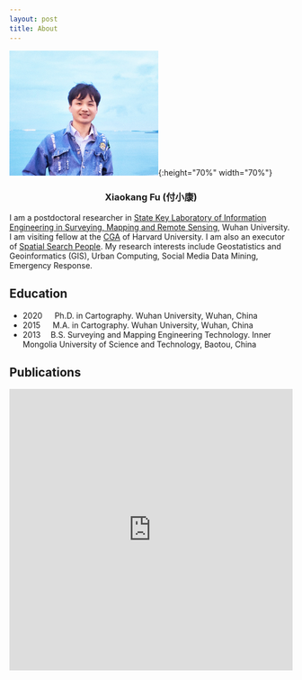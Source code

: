 ```yaml
---
layout: post
title: About
---
```


![](https://raw.githubusercontent.com/wybert/Wybert.github.io/master/images/sea.png){:height="70%" width="70%"}

<div style="text-align: center;"> 
<h3>Xiaokang Fu (付小康)</h3>
    <a href="https://scholar.google.com.hk/citations?user=H9RAbHIAAAAJ"><i class="ai ai-google-scholar ai-2x"></i></a>
      <a href="https://orcid.org/my-orcid?orcid=0000-0002-3396-6720"><i class="ai ai-orcid ai-2x"></i></a>  <a href="https://www.researchgate.net/profile/Xiaokang-Fu"><i class="ai ai-researchgate ai-2x"></i></a>  <a href="https://twitter.com/fxk123"><i class="fa fa-twitter ai-2x"></i></a>  <a href="https://github.com/wybert"><i class="fa fa-github ai-2x"></i></a>  <a href="https://www.linkedin.com/in/xiaokang-fu-258b14a2/"><i class="fa fa-linkedin ai-2x" aria-hidden="true"></i></a>
</div>

I am a postdoctoral researcher in [State Key Laboratory of Information Engineering in Surveying, Mapping and Remote Sensing](http://www.lmars.whu.edu.cn/en/), Wuhan University. I am visiting fellow at the [CGA](https://gis.harvard.edu/) of Harvard University. I am also an executor of <a href="https://luojiassp.github.io/">Spatial Search People</a>. My research interests include Geostatistics and Geoinformatics (GIS), Urban Computing, Social Media Data Mining, Emergency Response.




## Education

- 2020   Ph.D. in Cartography. Wuhan University, Wuhan, China
- 2015   M.A. in Cartography. Wuhan University, Wuhan, China
- 2013  B.S. Surveying and Mapping Engineering Technology. 
Inner Mongolia University of Science and Technology, Baotou, China

## Publications

<!-- put it inside a dive -->
<!-- <div style="width: 100%;"> -->
<!-- <iframe src="https://bibbase.org/show?bib=https%3A%2F%2Fapi.zotero.org%2Fusers%2F3636796%2Fcollections%2FNI6VDPMI%2Fitems%3Fkey%3DctxFP0mdGrv98wIzsoxlydCp%26format%3Dbibtex%26limit%3D100&jsonp=1" width="100%" height="500"></iframe> -->

<iframe src="https://bibbase.org/show?bib=https%3A%2F%2Fbibbase.org%2Fzotero-mypublications%2Fwybert" width="100%" height="500" frameborder="0"></iframe>


<!-- <script src="https://bibbase.org/show?bib=https%3A%2F%2Fapi.zotero.org%2Fusers%2F3636796%2Fcollections%2FNI6VDPMI%2Fitems%3Fkey%3DctxFP0mdGrv98wIzsoxlydCp%26format%3Dbibtex%26limit%3D100&jsonp=1"></script> -->
<!-- </div> -->



<!-- ## 研究项目 -->

<!-- 这个地方可以添加图片么 -->
<!-- 
- **社交媒体数据挖掘与城市污染研究(国家自然科学基金 2013-2015)** 

应用新浪微博这一社交媒体服务，从不同尺度不同角度探测城市污染信息。主要包括：

1. 分别从城市尺度和街区尺度探索微博数据与空气污染的相关关系
2. 以城市为单位的空气质量推测，探索社交媒体在城市空间尺度上对污染信息的推测能力
3. 基于新浪微博数据的城市空间细粒度空气质量趋势面推测
4. 应用微博数据探索城市内部的污染源以及各种污染事件的分布

涉及技术难点：微博数据获取方案设计与实施；微博数据预处理方法；特征设计与提取方案；模型设计与评估；基于WEB的污染地图设计与实现。 -->
<!-- 
主要成果：

1. Wang, Y., **Fu, X.**, Jiang, W., Wang, T., Tsou, M.-H., & Ye, X. (2017). Inferring urban air quality based on social media. Computers, Environment and Urban Systems, 66(Supplement C), 110–116. https://doi.org/10.1016/j.compenvurbsys.2017.07.002(**SSCI JCR一区**)
2. Jiang, W., Wang, Y., Tsou, M.-H., & **Fu, X.** (2015). Using Social Media to Detect Outdoor Air Pollution and Monitor Air Quality Index (AQI): A Geo-Targeted Spatiotemporal Analysis Framework with Sina Weibo (Chinese Twitter). PLOS ONE, 10(10), e0141185. https://doi.org/10.1371/journal.pone.0141185(**SCI 中科院 三区**)
3. 相恒茂, **付小康**, 高浠舰, 杨浚, & 王艳东. (2017). 基于社交媒体的城市污染信息探测. 测绘与空间地理信息, 40(08), 47-49+53.(**中文核心**)
4. 王艳东, 荆彤, 姜伟, 王腾, & **付小康**. (2016). 利用社交媒体数据模拟城市空气质量趋势面. 武汉大学学报·信息科学版, 42(1), 14–20.(**EI**) -->
<!-- 

- **社交媒体数据挖掘与城市内涝应急响应(国家自然科学基金 2015-)**

面向城市内涝探测和动态风险评估的需求，基于社交媒体等多源城市大数据，利用复杂网络、深度学习等多学科方法的特点和优势，解决社交媒体话题关联规则与演化机制、多模态异构特征融合与知识提取等关键科学问题，系统地揭示社交媒体中话题演化和城市内涝过程的关系，实现城市内涝区域的探测、内涝内涝程度的评级，为城市内涝救援、减灾提供支撑。主要包括：

1. 基于共词的社交媒体短文本话题发现与分类方法
2. 动态共词网络话题演化模型
3. 社交媒体数据多模态知识迁移和融合下的城市内涝探测方法 -->


<!--:这里技术难点可以不写的,展示自己的技能应该在另外的部分 -->

<!-- 涉及技术难点：社交媒体短文本主题挖掘方法；社交媒体话题演化分析方法；社交媒体多模态数据融合方法 -->


<!-- 以共词网络和深度迁移学习为基础，针对社交媒体文本短、话题多样的特性，提出社交媒体短文本话题挖掘方法；构建动态的共词网络继而研究话题演化及其与城市内涝灾害的相关关系；提出结合迁移学习融合社交媒体中文本和图片多模态信息进行城市内涝探测的方法。本文以“721北京特大暴雨”洪涝人道主义救援为例，获取北京市带有地理坐标的新浪微博数据，实现基于社交媒体的城市内涝区域探测和内涝程度评估。 -->
<!-- 
主要成果:

1. **Fu, X.**. A Hyper-network Framework to Analyzing Dynamic Situation Awareness. **(Working on the draft)**
2. **Fu, X.**. Waterlogging Severity Assessment Using Multi-Mode Deep Learning Based on Social Media. **(Working on the draft)**
3. **Fu, X.**. A Near Real-time Risk Assessment Method of Waterlogging Points Based on LSTM Network. **(Experiment in progress)**
4. 王艳东, **付小康**, & 李萌萌. (2018). 一种基于共词网络的社交媒体数据主题挖掘方法. 武汉大学学报(信息科学版), 43(12), 2287–2294.(**EI**)
5. 王艳东,李萌萌,**付小康**,邵世维,刘辉. (2019). 基于社交媒体共词网络的灾情发展态势探测方法. 武汉大学学报(信息科学版)(Accepted)(**EI**)
6. 刘淑涵, 王艳东, & **付小康**. (2019). 利用卷积神经网络提取微博中的暴雨灾害信息. 地球信息科学学报, 21(07), 1009–1017.(**中文核心**) -->


<!-- 
## 参与研究




- **基于社交网络点评数据的商业设施活力空间点模式分析** 
  
利用大众点评的POI信息和点评信息数据,结合路网约束的方法,研究城市商业设施活力的空
间模式并进行定量分析。主要涉及空间点模式分析方法、路网约束等,主要工作:

1. 负责大众点评数据抓取方案设计与实施
2. 负责路网约束方案实现
3. 参与基于路网约束的梯度提升决策树模型实现

主要成果：

1. Teng Wang, Yandong Wang, Xiaoming Zhao, Xiaokang Fu. Spatial distribution pattern of the customer count and satisfaction of commercial facilities based on social network review data in Beijing, China. Computers, Environment and Urban Systems. 71 (2018) 88–97 (**SSCI JCR一区**)
2. 王腾, 王艳东, 赵晓明, **付小康**, & 蒋波涛. (2018). 顾及道路网约束的商业设施空间点模式分析. 武汉大学学报(信息科学版), 43(11), 1746–1752.(**EI**) -->


<!-- 
- **China Data Lab 科研云共享平台项目**

基于web和虚拟桌面技术,搭建科研人员数据共享平台、软件工具共享平台、模型共享平台、研究案例共享平台,并提供虚拟桌面服务。

主要工作:
   
1. 负责基于Jupyter Notebook的数据研究案例库标准制定
2. 负责基于Jupyter Notebook的数据研究案例制作与分享
3. 负责基于Jupyter Notebook的数据研究案例制作培训 -->


<!--:放一个主要成果在上面，一个Github地址 -->
<!-- 
- **基于智能规划的空间信息服务组合模型自动构建（国家自然科学基金）**

对空间信息服务进行自动智能组合以回答面向具体领域的问题。主要涉及人工智能、WebService技术等,主要工作:

1. 负责完成水位预测模块模型的建立及相关WebService发布
2. 负责GIS模块化与微博数据挖掘自动化及相关WebService发布 -->
   

<!-- # 科研经历

1. 2017.7 参加CPGIS国际会议,并作口头报告
2. 积极参加每年的GIS年会,并作口头报告 -->


<!-- # 科研技术能力

1. 具备阅读英文文献以及英文科技论文写作能力
2. 能够无障碍进行英语日常对话和学术交流
3. 具备基金申请书书写经验
4. 掌握GIS工具,Python、R等科学计算编程语言.熟悉数据爬虫、数据处理、统计分析、机器学习、深度学习、数据可视化等工作
5. 熟悉服务器管理、数据库管理工作,熟悉Linux、Mongo、Git等平台或工具
6. 熟悉Web开发,Web Services开发、地图开发等
7. 具有很好的团队协作能力 -->

<!-- ## 开放的项目 -->


<!-- ### Social media crawler

[wybert/weiboUserCrawler](https://github.com/wybert/weiboUserCrawler)
[wybert/PicCralwer](https://github.com/wybert/PicCralwer) -->

<!-- ### Web service

[wybert/smartwebservice](https://github.com/wybert/smartwebservice) -->


<!-- ### Academic writing

[wybert/AcademicManuscriptMarkdownTemplate](https://github.com/wybert/AcademicManuscriptMarkdownTemplate)
[wybert/mk2mm](https://github.com/wybert/mk2mm) -->



<!-- ### Having fun 

[wybert/gikoneko](https://github.com/wybert/gikoneko)
[wybert/GuitarTabCrawer](https://github.com/wybert/GuitarTabCrawer)

## 个人爱好

**文艺爱好:**摄影与视频制作,音乐与音乐创作,天文与观星

**体育爱好:**羽毛球,跑步,华尔兹和街舞 -->
